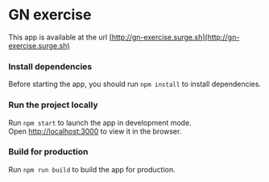 # GN exercise

This app is available at the url [http://gn-exercise.surge.sh](http://gn-exercise.surge.sh)

### Install dependencies
Before starting the app, you should run `npm install` to install dependencies.<br>

### Run the project locally
Run `npm start` to launch the app in development mode.<br>
Open [http://localhost:3000](http://localhost:3000) to view it in the browser.

### Build for production
Run `npm run build` to build the app for production.